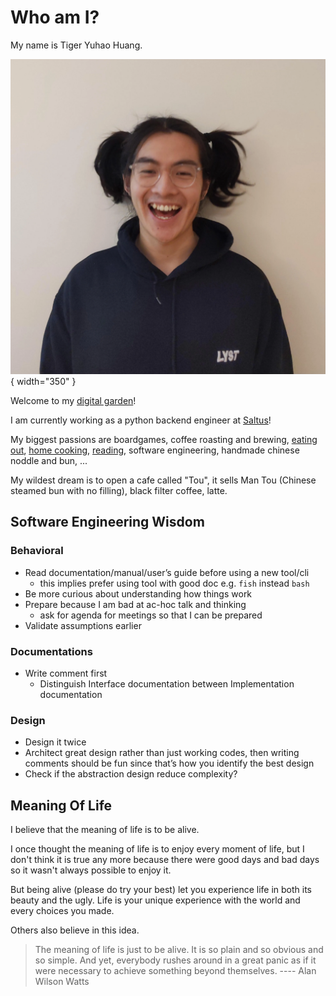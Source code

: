 # Who am I?

My name is Tiger Yuhao Huang.

![me](images/me.webp){ width="350" }

Welcome to my [digital garden](digital-garden.md)!

I am currently working as a python backend engineer at
[Saltus](https://www.saltus.co.uk/)!

My biggest passions are
boardgames, 
coffee roasting and brewing,
[eating out](restaurant-recommendations.md),
[home cooking](cooking.md),
[reading](books.md),
software engineering,
handmade chinese noddle and bun,
...

My wildest dream is to open a cafe called "Tou", it sells Man Tou (Chinese
steamed bun with no filling), black filter coffee, latte.

## Software Engineering Wisdom

### Behavioral

- Read documentation/manual/user’s guide before using a new tool/cli
  - this implies prefer using tool with good doc e.g. `fish` instead `bash`
- Be more curious about understanding how things work
- Prepare because I am bad at ac-hoc talk and thinking
  - ask for agenda for meetings so that I can be prepared
- Validate assumptions earlier

### Documentations

- Write comment first
  - Distinguish Interface documentation between Implementation documentation

### Design

- Design it twice
- Architect great design rather than just working codes, then writing comments
  should be fun since that’s how you identify the best design
- Check if the abstraction design reduce complexity?

## Meaning Of Life

I believe that the meaning of life is to be alive.

I once thought the meaning of life is to enjoy every moment of life, but I don't think it is true any more because there were good days and bad days so it wasn't always possible to enjoy it.

But being alive (please do try your best) let you experience life in both its beauty and the ugly. Life is your unique experience with the world and every choices you made.

Others also believe in this idea.

> The meaning of life is just to be alive. It is so plain and so obvious and so simple. And yet, everybody rushes around in a great panic as if it were necessary to achieve something beyond themselves.
> ---- Alan Wilson Watts
